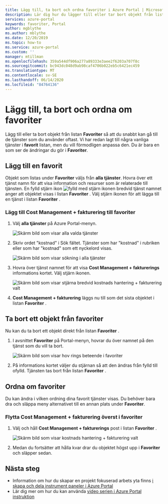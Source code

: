 ```yaml
---
title: Lägg till, ta bort och ordna favoriter i Azure Portal | Microsoft Docs
description: Lär dig hur du lägger till eller tar bort objekt från listan Favoriter och ordnar om objekt ordningen
services: azure-portal
keywords: favoriter, Portal
author: mgblythe
ms.author: mblythe
ms.date: 12/20/2019
ms.topic: how-to
ms.service: azure-portal
ms.custom: ''
manager: mtillman
ms.openlocfilehash: 359a544df906a277a89333e3aee2f6203a707f8c
ms.sourcegitcommit: bc943dc048d9ab98caf4706b022eb5c6421ec459
ms.translationtype: MT
ms.contentlocale: sv-SE
ms.lasthandoff: 06/14/2020
ms.locfileid: "84764136"
---
```

# <a name="add-remove-and-rearrange-favorites"></a>Lägg till, ta bort och ordna om favoriter

Lägg till eller ta bort objekt från listan **Favoriter** så att du snabbt kan gå till de tjänster som du använder oftast. Vi har redan lagt till några vanliga tjänster i **favorit** listan, men du vill förmodligen anpassa den. Du är bara en som ser de ändringar du gör i **Favoriter**.

## <a name="add-a-favorite"></a>Lägg till en favorit

Objekt som listas under **Favoriter** väljs från **alla tjänster**. Hovra över ett tjänst namn för att visa information och resurser som är relaterade till tjänsten. En fylld stjärn ikon ![ fylld med stjärn ikonen ](./media/azure-portal-add-remove-sort-favorites/azure-portal-favorites-graystar.png) bredvid tjänst namnet anger att objektet visas i listan **Favoriter** . Välj stjärn ikonen för att lägga till en tjänst i listan **Favoriter** .

### <a name="add-cost-management--billing-to-favorites"></a>Lägg till Cost Management + fakturering till favoriter

1. Välj **alla tjänster** på Azure Portal-menyn.

    ![Skärm bild som visar alla valda tjänster](./media/azure-portal-add-remove-sort-favorites/azure-portal-favorites-new-all-services.png)

1. Skriv ordet "kostnad" i Sök fältet. Tjänster som har "kostnad" i rubriken eller som har "kostnad" som ett nyckelord visas.

   ![Skärm bild som visar sökning i alla tjänster](./media/azure-portal-add-remove-sort-favorites/azure-portal-favorites-find-service.png)

1. Hovra över tjänst namnet för att visa **Cost Management + fakturerings** informations kortet. Välj stjärn ikonen.

   ![Skärm bild som visar stjärna bredvid kostnads hantering + fakturering valt](./media/azure-portal-add-remove-sort-favorites/azure-portal-favorites-add.png)

1. **Cost Management + fakturering** läggs nu till som det sista objektet i listan **Favoriter** .

## <a name="remove-an-item-from-favorites"></a>Ta bort ett objekt från favoriter

Nu kan du ta bort ett objekt direkt från listan **Favoriter** .

1. I avsnittet **Favoriter** på Portal-menyn, hovrar du över namnet på den tjänst som du vill ta bort.

   ![Skärm bild som visar hov rings beteende i favoriter](./media/azure-portal-add-remove-sort-favorites/azure-portal-favorites-remove.png)

2. På informations kortet väljer du stjärnan så att den ändras från fylld till ofylld. Tjänsten tas bort från listan **Favoriter** .

## <a name="rearrange-favorites"></a>Ordna om favoriter

Du kan ändra i vilken ordning dina favorit tjänster visas. Du behöver bara dra och släppa meny alternativet till en annan plats under **Favoriter**.

### <a name="move-cost-management--billing-to-the-top-of-favorites"></a>Flytta Cost Management + fakturering överst i favoriter

1. Välj och håll **Cost Management + fakturerings** post i listan **Favoriter** .

   ![Skärm bild som visar kostnads hantering + fakturering valt](./media/azure-portal-add-remove-sort-favorites/azure-portal-favorites-sort.png)

1. Medan du fortsätter att hålla kvar drar du objektet högst upp i **Favoriter** och släpper sedan.

## <a name="next-steps"></a>Nästa steg

* Information om hur du skapar en projekt fokuserad arbets yta finns [i skapa och dela instrument paneler i Azure Portal](../azure-portal/azure-portal-dashboards.md)
* Lär dig mer om hur du kan använda [video serien i Azure Portal instruktion](https://www.youtube.com/playlist?list=PLLasX02E8BPBKgXP4oflOL29TtqTzwhxR)